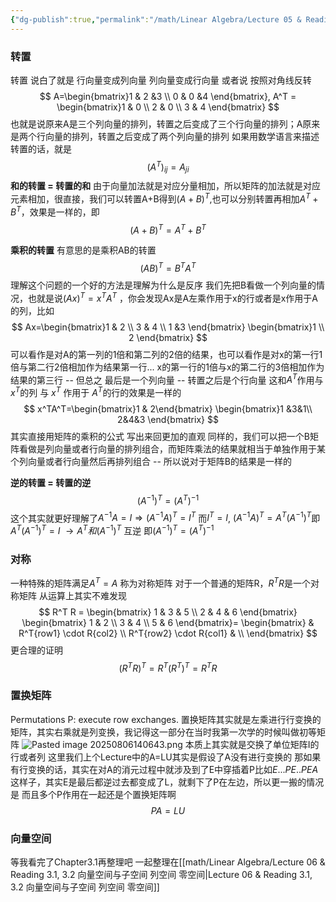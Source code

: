 ```yaml
---
{"dg-publish":true,"permalink":"/math/Linear Algebra/Lecture 05 & Reading 2.7, 3.1 转置 对称 置换 向量空间/","dgPassFrontmatter":true,"noteIcon":"","created":"2025-08-06T13:01:58.768+08:00","updated":"2025-08-09T17:07:04.162+08:00"}
---
```



### 转置
转置 说白了就是 行向量变成列向量 列向量变成行向量 或者说 按照对角线反转
$$
A=\begin{bmatrix}1 & 2 &3 \\ 0 & 0 &4  \end{bmatrix},
A^T = \begin{bmatrix}1 & 0 \\ 2 & 0 \\  3 & 4 \end{bmatrix}
$$
也就是说原来A是三个列向量的排列，转置之后变成了三个行向量的排列；A原来是两个行向量的排列，转置之后变成了两个列向量的排列
如果用数学语言来描述转置的话，就是
$$
(A^T)_{ij} = A_{ji}
$$
**和的转置 = 转置的和**
由于向量加法就是对应分量相加，所以矩阵的加法就是对应元素相加，很直接，我们可以转置A+B得到$(A+B)^T$,也可以分别转置再相加$A^T+B^T$，效果是一样的，即
$$
(A+B)^T = A^T+B^T
$$

**乘积的转置**
有意思的是乘积AB的转置
$$
(AB)^T = B^TA^T
$$
理解这个问题的一个好的方法是理解为什么是反序
我们先把B看做一个列向量的情况，也就是说$(Ax)^T = x^TA^T$ ，你会发现Ax是A左乘作用于x的行或者是x作用于A的列，比如
$$
Ax=\begin{bmatrix}1 & 2 \\ 3 & 4 \\ 1 &3  \end{bmatrix}
\begin{bmatrix}1 \\ 2 \end{bmatrix}
$$
可以看作是对A的第一列的1倍和第二列的2倍的结果，也可以看作是对x的第一行1倍与第二行2倍相加作为结果第一行... x的第一行的1倍与x的第二行的3倍相加作为结果的第三行 -- 但总之 最后是一个列向量 -- 转置之后是个行向量
这和$A^T$作用与$x^T$的列 与 $x^T$ 作用于 $A^T$的行的效果是一样的
$$
x^TA^T=\begin{bmatrix}1 & 2\end{bmatrix}
\begin{bmatrix}1 &3&1\\ 2&4&3 \end{bmatrix}
$$
其实直接用矩阵的乘积的公式 写出来回更加的直观
同样的，我们可以把一个B矩阵看做是列向量或者行向量的排列组合，而矩阵乘法的结果就相当于单独作用于某个列向量或者行向量然后再排列组合 -- 所以说对于矩阵B的结果是一样的

**逆的转置 = 转置的逆**
$$
(A^{-1})^T = (A^T)^{-1}
$$
这个其实就更好理解了$A^{-1}A=I \Rightarrow (A^{-1}A)^T=I^T$
而$I^T=I$, $(A^{-1}A)^T = A^T(A^{-1})^T$即 $A^T(A^{-1})^T = I$
$\rightarrow A^T和(A^{-1})^T$ 互逆 即$(A^{-1})^T = (A^T)^{-1}$

### 对称
一种特殊的矩阵满足$A^T = A$ 称为对称矩阵
对于一个普通的矩阵R，$R^TR$是一个对称矩阵
从运算上其实不难发现
$$
R^T R = \begin{bmatrix}
1 & 3 & 5 \\
2 & 4 & 6
\end{bmatrix}
\begin{bmatrix}
1 & 2 \\
3 & 4 \\
5 & 6
\end{bmatrix}=
\begin{bmatrix}
& R^T{row1} \cdot R{col2}  \\
R^T{row2} \cdot R{col1} & \\
\end{bmatrix}
$$
更合理的证明
$$
(R^TR)^T
=R^T(R^T)^T
=R^TR
$$

### 置换矩阵
Permutations P: execute row exchanges.
置换矩阵其实就是左乘进行行变换的矩阵，其实右乘就是列变换，我记得这一部分在当时我第一次学的时候叫做初等矩阵
![Pasted image 20250806140643.png](/img/user/accessory/Pasted%20image%2020250806140643.png)
本质上其实就是交换了单位矩阵I的行或者列
这里我们上个Lecture中的A=LU其实是假设了A没有进行变换的
那如果有行变换的话，其实在对A的消元过程中就涉及到了E中穿插着P比如$E...PE..PEA$这样子，其实E是最后都逆过去都变成了L，就剩下了P在左边，所以更一搬的情况是 而且多个P作用在一起还是个置换矩阵啊
$$
PA=LU
$$
### 向量空间
等我看完了Chapter3.1再整理吧
一起整理在[[math/Linear Algebra/Lecture 06 & Reading 3.1, 3.2 向量空间与子空间 列空间 零空间\|Lecture 06 & Reading 3.1, 3.2 向量空间与子空间 列空间 零空间]]